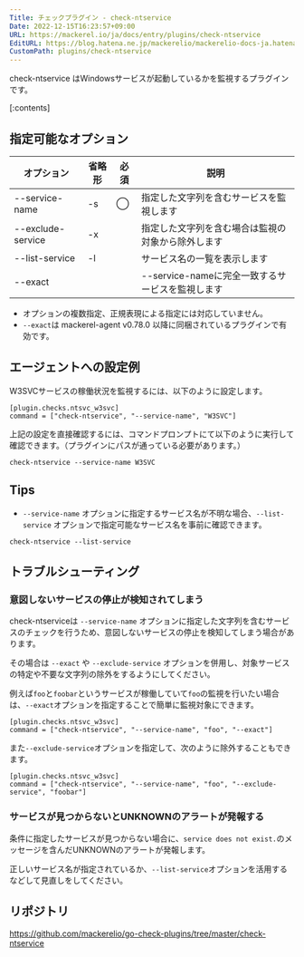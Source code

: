 ```yaml
---
Title: チェックプラグイン - check-ntservice
Date: 2022-12-15T16:23:57+09:00
URL: https://mackerel.io/ja/docs/entry/plugins/check-ntservice
EditURL: https://blog.hatena.ne.jp/mackerelio/mackerelio-docs-ja.hatenablog.mackerel.io/atom/entry/4207112889945319240
CustomPath: plugins/check-ntservice
---
```


check-ntservice はWindowsサービスが起動しているかを監視するプラグインです。

[:contents]

<h2 id="options">指定可能なオプション</h2>

| オプション        | 省略形 | 必須 | 説明                                               |
| ----------------- | ------ | ---- | -------------------------------------------------- |
| --service-name    | -s     | ◯    | 指定した文字列を含むサービスを監視します           |
| --exclude-service | -x     |      | 指定した文字列を含む場合は監視の対象から除外します |
| --list-service    | -l     |      | サービス名の一覧を表示します                       |
| --exact           |        |      | --service-nameに完全一致するサービスを監視します |

- オプションの複数指定、正規表現による指定には対応していません。
- `--exact`は mackerel-agent v0.78.0 以降に同梱されているプラグインで有効です。

<h2 id="config">エージェントへの設定例</h2>

W3SVCサービスの稼働状況を監視するには、以下のように設定します。

```
[plugin.checks.ntsvc_w3svc]
command = ["check-ntservice", "--service-name", "W3SVC"]
```

上記の設定を直接確認するには、コマンドプロンプトにて以下のように実行して確認できます。（プラグインにパスが通っている必要があります。）

```
check-ntservice --service-name W3SVC
```

<h2 id="tips">Tips</h2>

- `--service-name` オプションに指定するサービス名が不明な場合、`--list-service` オプションで指定可能なサービス名を事前に確認できます。

```
check-ntservice --list-service
```

<h2 id="troubleshoot">トラブルシューティング</h2>

### 意図しないサービスの停止が検知されてしまう

check-ntserviceは `--service-name` オプションに指定した文字列を含むサービスのチェックを行うため、意図しないサービスの停止を検知してしまう場合があります。

その場合は `--exact` や `--exclude-service` オプションを併用し、対象サービスの特定や不要な文字列の除外をするようにしてください。

例えば`foo`と`foobar`というサービスが稼働していて`foo`の監視を行いたい場合は、`--exact`オプションを指定することで簡単に監視対象にできます。

```
[plugin.checks.ntsvc_w3svc]
command = ["check-ntservice", "--service-name", "foo", "--exact"]
```

また`--exclude-service`オプションを指定して、次のように除外することもできます。

```
[plugin.checks.ntsvc_w3svc]
command = ["check-ntservice", "--service-name", "foo", "--exclude-service", "foobar"]
```

### サービスが見つからないとUNKNOWNのアラートが発報する

条件に指定したサービスが見つからない場合に、`service does not exist.`のメッセージを含んだUNKNOWNのアラートが発報します。

正しいサービス名が指定されているか、`--list-service`オプションを活用するなどして見直しをしてください。

<h2 id="repository">リポジトリ</h2>

https://github.com/mackerelio/go-check-plugins/tree/master/check-ntservice
